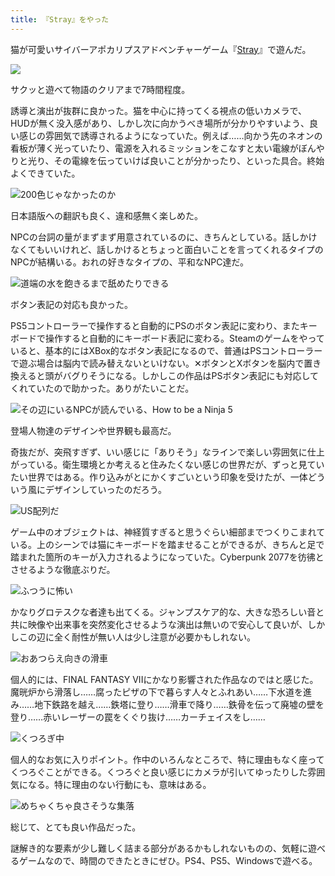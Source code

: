 ```yaml
---
title: 『Stray』をやった
---
```

猫が可愛いサイバーアポカリプスアドベンチャーゲーム『[Stray](https://store.steampowered.com/app/1332010/Stray/?l=japanese)』で遊んだ。

![](https://lh3.googleusercontent.com/0GQdnFwSvASehXBVJT8CX3eiPP6GEf91jnpyn06FM_TcbKuWGRJ2KvisbQ2z5XUMfcoqTf7xIKTO9LysRwfydZa6jC8X6hLcX9lYcJHCyD7mtshiUKst5-WPLhJsHpQzNUnuvBWwrRWcWjfQWe2qs9FXsnM5bPP24XYatkTKNlgGCChexmBXzOjjXg)

サクッと遊べて物語のクリアまで7時間程度。

誘導と演出が抜群に良かった。猫を中心に持ってくる視点の低いカメラで、HUDが無く没入感があり、しかし次に向かうべき場所が分かりやすいよう、良い感じの雰囲気で誘導されるようになっていた。例えば……向かう先のネオンの看板が薄く光っていたり、電源を入れるミッションをこなすと太い電線がぼんやりと光り、その電線を伝っていけば良いことが分かったり、といった具合。終始よくできていた。

![](https://lh5.googleusercontent.com/53UBGQmZIAPimRjCk_EN7dS-X8ly_gMUTYVixrfgjMeNGETZr2YuniZSf4cXajx1ZLXIvL0JtG67aSAgSDjGiMUqgA82TS-KRPeo_UyEzNOwdLNKx39JVkvT653Y70Xqu30Nba99SBXYZWeU3otmIpgWkdFBI9EeY4GJaGQsMyqWfzbErO-NryIbcg "200色じゃなかったのか")

日本語版への翻訳も良く、違和感無く楽しめた。

NPCの台詞の量がまずまず用意されているのに、きちんとしている。話しかけなくてもいいけれど、話しかけるとちょっと面白いことを言ってくれるタイプのNPCが結構いる。おれの好きなタイプの、平和なNPC達だ。

![](https://lh4.googleusercontent.com/jjrqIsvY9-NFGTivF1f1ayQOVQUrJ75Pkw4pNVJVcm0wigx0Oe5BBpyKh_VHlyVLuzjGHx4tRY7kY0H2-VJCCiJ77M3qraSlS1sHZN4QEI8_rz6_FI14_DvzJ4CVW9FqDlFeDD6qG-9_d6SUSowVum9S5a6c9vGu9D7SaynbRLaR2qeEC3r96YPcPw "道端の水を飽きるまで舐めたりできる")

ボタン表記の対応も良かった。

PS5コントローラーで操作すると自動的にPSのボタン表記に変わり、またキーボードで操作すると自動的にキーボード表記に変わる。Steamのゲームをやっていると、基本的にはXBox的なボタン表記になるので、普通はPSコントローラーで遊ぶ場合は脳内で読み替えないといけない。✕ボタンとXボタンを脳内で置き換えると頭がバグりそうになる。しかしこの作品はPSボタン表記にも対応してくれていたので助かった。ありがたいことだ。

![](https://lh6.googleusercontent.com/kD0Jrs6JQQsFslA3EIZwEoDq__ajhmLZe-nNIq25H4BUfRRMazDt9oQJjI9Jr3CyxNCZvR6hngUpGStOI1NbfGREOkV0JyhZhtXZ4WGZIvPbohcOU01dDtpasNWHIwjpiPmx6pcoNCw0PliDxIZIAvqsW_Dt8rimxQEFt9TKkhaFnBDO9gs9dni7TA "その辺にいるNPCが読んでいる、How to be a Ninja 5")

登場人物達のデザインや世界観も最高だ。

奇抜だが、突飛すぎず、いい感じに「ありそう」なラインで楽しい雰囲気に仕上がっている。衛生環境とか考えると住みたくない感じの世界だが、ずっと見ていたい世界ではある。作り込みがとにかくすごいという印象を受けたが、一体どういう風にデザインしていったのだろう。

![](https://lh5.googleusercontent.com/HOjzWiJ-6ZjfPGykVgJNavGY7i1MyDJyJ7sT95UhZlhE2qBfcc8QCDpFN0Im-2nvG0nNQNRWQso1LUEz0RTFfOz1nUBA3l9pr7kWlr-cE3llGv5PaotYhIc6vssX4zqR3BZNh0GIsPV0_I1UDtg4AnGFu9f5F63WoLzoY1Atk6a5htVVrSB1X0NMQA "US配列だ")

ゲーム中のオブジェクトは、神経質すぎると思うぐらい細部までつくりこまれている。上のシーンでは猫にキーボードを踏ませることができるが、きちんと足で踏まれた箇所のキーが入力されるようになっていた。Cyberpunk 2077を彷彿とさせるような徹底ぶりだ。

![](https://lh4.googleusercontent.com/YXRqmDT2NBJKDkPrQZQskv0tWy66VOhDu-bHpqUepZYhbYO9dZn-kQVMRe-7EtrX06Ut7sQTLFkd4INjnnXIUwaRl_9ZO_ZewitkMhPQyRvrCdc_ec9oYkOg86FqeCl1PVI7PzdcmeaesVcd8ngYauoPT5W9tHtADa0FIJZaMNrMUB0j8jYyByouFw "ふつうに怖い")

かなりグロテスクな者達も出てくる。ジャンプスケア的な、大きな恐ろしい音と共に映像や出来事を突然変化させるような演出は無いので安心して良いが、しかしこの辺に全く耐性が無い人は少し注意が必要かもしれない。

![](https://lh5.googleusercontent.com/5Bv4eibW9ID3m-hfeeqvRuwaFpnxI44lQqKSeG8S0JEPF8psZT0nJG0OtPYCBjd-RqX31aNCgJAEm9ncg_G58GSsm3ynpeQGk499WMnPTEibmH8wUwpOGojamtARm7yenkdqBBh9ErrFp5V9k8QvkZDCXgk0Pwb10163xubSVGJkJj_gO4gW1Sln5g "おあつらえ向きの滑車")

個人的には、FINAL FANTASY VIIにかなり影響された作品なのではと感じた。魔晄炉から滑落し……腐ったピザの下で暮らす人々とふれあい……下水道を進み……地下鉄路を越え……鉄塔に登り……滑車で降り……鉄骨を伝って廃墟の壁を登り……赤いレーザーの罠をくぐり抜け……カーチェイスをし……

![](https://lh6.googleusercontent.com/kFCrY_HHJ2sdyjhom8K6Yr98P5tN0QHLCZ7l6je5GYXIk57jp25buwflzUdC8lyfHNn0dE3gtLIC8EGM6e5K1oSS4fxhQGdTQp-BcT35THxRoa1QtxXIbbfttG_PbyLM3GZzeVwdv8fc8Hal_XZp7TGZWRl4Fc_N82PYAtTJc4XPz6gckE-IWOI9Iw "くつろぎ中")

個人的なお気に入りポイント。作中のいろんなところで、特に理由もなく座ってくつろぐことができる。くつろぐと良い感じにカメラが引いてゆったりした雰囲気になる。特に理由のない行動にも、意味はある。

![](https://lh3.googleusercontent.com/9kpt4JdiuJ1ELZypEfF3cxFA5NjT6ykzU3RTXg8ULZ_b_FKy4vMi89awN43Ic3LJHSRPBDzu_VjDTw4bhwQJC1Y1NNARY52z8aqPPWDoci9ZubNyr2O623nKc70Ymd_EF9-n81oU9CbCP5Lzgm2UtrUZ6eX6x3ixuGxdPsnMbyMuWpzEFG0wTEnplw "めちゃくちゃ良さそうな集落")

総じて、とても良い作品だった。

謎解き的な要素が少し難しく詰まる部分があるかもしれないものの、気軽に遊べるゲームなので、時間のできたときにぜひ。PS4、PS5、Windowsで遊べる。
